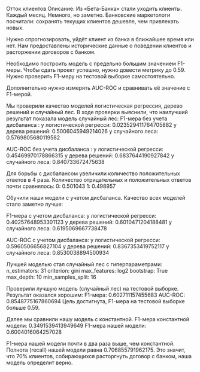 Отток клиентов
Описание:
Из «Бета-Банка» стали уходить клиенты. Каждый месяц. Немного, но заметно. 
Банковские маркетологи посчитали: сохранять текущих клиентов дешевле, чем привлекать новых.

Нужно спрогнозировать, уйдёт клиент из банка в ближайшее время или нет. 
Нам предоставлены исторические данные о поведении клиентов и расторжении договоров с банком.

Необходимо построить модель с предельно большим значением F1-меры. Чтобы сдать проект успешно, нужно довести метрику до 0.59. 
Нужно проверить F1-меру на тестовой выборке самостоятельно.

Дополнительно нужно измерять AUC-ROC и сравнивать её значение с F1-мерой.


Мы проверили качество моделей логистическая регрессия, дерево решений и случайный лес.
В ходе проверки выяснили, что наилучший результат показала модель случайный лес:
F1-мера без учета дисбаланса :
у логистической регресси: 0.023529411764705882
у дерева решений: 0.5006045949214026
у случайного леса: 0.5769805680119582

AUC-ROC без учета дисбаланса :
у логистической регресси: 0.45469970178866315
у дерева решений: 0.6837644190927842
у случайного леса: 0.840733672475638

Для борьбы с дисбалансом увеличили количество положительных ответов в 4 раза. Количество отрицательных и положительных ответов почти сравнялось:
0: 0.501043
1: 0.498957

Обучили наши модели с учетом дисбаланса. Качество всех моделей стало заметно лучше: 

F1-мера с учетом дисбаланса:
у логистической регресси: 0.40257648953301123
у дерева решений: 0.6010471204188481
у случайного леса: 0.6195069667738478

AUC-ROC с учетом дисбаланса:
у логистической регресси: 0.5960506656827104
у дерева решений: 0.8367353419752117
у случайного леса: 0.8530038894500934

Лучшей моделью стал случайный лес с гиперпараметрами:
n_estimators: 31
criterion: gini
max_features: log2
bootstrap: True
max_depth: 10
min_samples_split: 16

Проверили лучшую модель (случайный лес) на тестовой выборке. Результат оказался хорошим:
F1-мера: 0.602711157455683
AUC-ROC: 0.8548775167860694
Цель достигнута, F1-мера на тестовой выборке больше 0.59.

Далее мы сравнили нашу модель с константной.
F1-мера константной модели: 0.3491539413949649
F1-мера нашей модели: 0.6004016064257028

F1-мера нашей модели почти в два раза выше, чем константной. 
Полнота (recall) нашей модели равна 0.706855791962175. 
Это значит, что 70% клиентов, собирающихся расторгнуть договор с банком, наша модель определит верно.